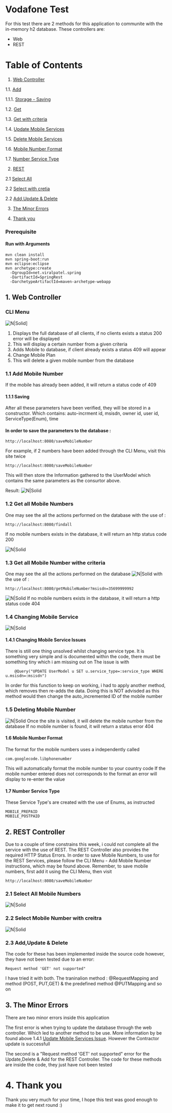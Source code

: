 # Vodafone Test
For this test there are 2 methods for this application to communite with the in-memory h2 database.
These controllers are: 
  - Web
  - REST
# Table of Contents
1. [Web Controller](##web-controller)

1.1. [Add](###add-mobile-number)

1.1.1. [Storage - Saving](####saving)

1.2. [Get](###get-all-mobile-numbers)

1.3. [Get with criteria](###get-all-mobile-number-with-criteria)

1.4. [Update Mobile Services](###changing-mobile-service )

1.5. [Delete Mobile Services](###deleting-mobile-number )

1.6. [Mobile Number Format](####mobile-number-format)

1.7. [Number Service Type](####number-service-type)

2. [REST](##rest-controller)

2.1 [Select All](###select-all-mobile-numbers)

2.2 [Select with cretia](###select-mobile-number-with-creitra)

2.2 [Add,Update & Delete](###add,update-&-delete)

3. [The Minor Errors](##the-minor-errors)

4. [Thank you](#thank-you)

### Prerequisite
#### Run with Arguments
```
mvn clean install
mvn spring-boot:run
mvn eclipse:eclipse
mvn archetype:create 
  -DgroupId=net.viralpatel.spring
  -DartifactId=SpringRest
  -DarchetypeArtifactId=maven-archetype-webapp
  ```
 ## 1. Web Controller
### CLI Menu

![N|Solid](http://i64.tinypic.com/2ppleg5.png)]
1. Displays the full database of all clients, if no clients exists a status 200 error will be displayed
2. This will display a certain number from a given criteria
3. Adds Mobile to database, if client already exists a status 409 will appear
4. Change Mobile Plan
5. This will delete a given mobile number from the database 

### 1.1 Add Mobile Number
If the mobile has already been added, it will return a status code of 409

#### 1.1.1 Saving
After all these parameters have been verified, they will be stored in a constructor. Which contains:
auto-incrment id, msisdn, owner id, user id, ServiceType(Enum), time

#### In order to **__save__** the parameters to the database :
```
http://localhost:8080/saveMobileNumber
```
For example, if 2 numbers have been added through the CLI Menu, visit this site twice
```
http://localhost:8080/saveMobileNumber
```
This will then store the Information gathered to the UserModel which contains the same parameters as the consurtor above.

Result:
![N|Solid](http://i65.tinypic.com/2s1ls1f.png)


### 1.2 Get all Mobile Numbers
One may see the all the actions performed on the database with the use of :
```
http://localhost:8080/findall
```
If no mobile numbers exists in the database, it will return an http status code 200

![N|Solid](http://i63.tinypic.com/2gvoscm.png)


### 1.3 Get all Mobile Number withe criteria
One may see the all the actions performed on the database 
![N|Solid](http://i68.tinypic.com/k15q4x.png)
with the use of :
```
http://localhost:8080/getMobileNumber?msisdn=35699999992
```
![N|Solid](http://i67.tinypic.com/23rwdhs.png)
If no mobile numbers exists in the database, it will return a http status code 404

### 1.4 Changing Mobile Service 
![N|Solid](http://i67.tinypic.com/hv1klh.png)
#### **1.4.1 Changing Mobile Service Issues**
There is still one thing unsolved whilst changing service type.
It is something very simple and is documented within the code, there must be something tiny which i am missing out on
The issue is with
```
    @Query("UPDATE UserModel u SET u.service_type=:service_type WHERE u.msisdn=:msisdn")
```
In order for this function to keep on working, i had to apply another method, which removes then re-adds the data. 
Doing this is NOT advisded as this method would then change the auto_incremented ID of the mobile number

### 1.5 Deleting Mobile Number
![N|Solid](http://i64.tinypic.com/262xs80.png)
Once the site is visited, it will delete the mobile number from the database
If no mobile number is found, it will return a status error 404

#### 1.6 Mobile Number Format
The format for the mobile numbers uses a independently called 
```
com.googlecode.libphonenumber
```
This will automatically format the mobile number to your country code
If the mobile number entered does not corresponds to the format an error will display to re-enter the value
#### 1.7 Number Service Type
These Service Type's are created with the use of Enums, as instructed
```
MOBILE_PREPAID
MOBILE_POSTPAID
```

## 2. REST Controller
Due to a couple of time constrains this week, i could not complete all the service with the use of REST.
The REST Controller also provides the required HTTP Status Errors.
In order to save Mobile Numbers, to use for the REST Services, please follow the CLI Menu - Add Mobile Number instructions, which may be found above.
Remember, to save mobile numbers, first add it using the CLI Menu, then visit
```
http://localhost:8080/saveMobileNumber
```
### 2.1 Select All Mobile Numbers
![N|Solid](http://i64.tinypic.com/1zvbdyh.png)

### 2.2 Select Mobile Number with creitra
![N|Solid](http://i63.tinypic.com/14vpb7r.png)

### 2.3 Add,Update & Delete
The code for these has been implemented inside the source code however, they have not been tested due to an error:
```
Request method 'GET' not supported"
```
I have tried it with both. The traninalion method : @RequestMapping and method (POST, PUT,GET) & the predefined method @PUTMapping and so on

## 3. The Minor Errors
There are two minor errors inside this application

The first error is when trying to update the database through the web controller. Which led to another method to be use. More information by be found above 1.4.1 [ Update Mobile Services Issue](####changing-mobile-service-issues). However the Contractor update is successfull

The second is a "Request method 'GET' not supported" error for the Update,Delete & Add for the REST Controller.
The code for these methods are inside the code, they just have not been tested

# 4. Thank you
Thank you very much for your time, I hope this test was good enough to make it to get next round :)

